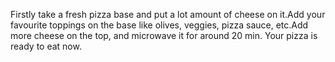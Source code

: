 Firstly take a fresh pizza base and put a lot amount of cheese on it.Add your favourite toppings on the base like olives, veggies, pizza sauce, etc.Add more cheese on the top, and microwave it for around 20 min. Your pizza is ready to eat now.
